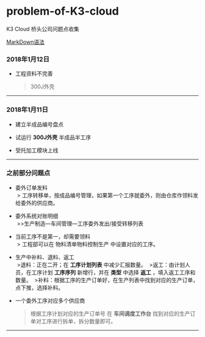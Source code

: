 # problem-of-K3-cloud
K3 Cloud 桥头公司问题点收集


[MarkDown语法](http://wowubuntu.com/markdown/index.html)



### 2018年1月12日
* 工程资料不完善
  > 300J外壳
***

### 2018年1月11日
* 建立半成品编号盘点

* 试运行 **300J外壳** 半成品半工序

* 受托加工模块上线

***

### 之前部分问题点
* 委外订单发料  
  > 工序转移单，按成品编号管理，如果第一个工序就委外，则由仓库作领料发给委外的供应商。

* 委外系统对账明细  
  >>生产制造—车间管理—工序委外发出/接受转移列表

* 当前工序不是第一，却需要领料  
  > 工程部可以在 物料清单物料控制生产 中设置对应的工序。

* 生产中补料、退料、返工  
  >退料：正在二开；在 **工序计划列表** 中减少汇报数量。
  >返工：由计划人员，在工序计划 **工序序列** 新增行，并在 **类型** 中选择 **返工** ，填入返工工序和数量。
  >补料：根据工序的生产订单好，在生产列表中找到对应的生产订单，点下推，选择补料。

* 一个委外工序对应多个供应商  
  > 根据工序计划对应的生产订单号 在 **车间调度工作台** 找到对应的生产订单对工序进行拆单，拆分数量即可。
***
